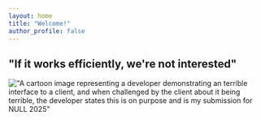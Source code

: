 ```yaml
---
layout: home
title: "Welcome!"
author_profile: false
---
```


## "If it works efficiently, we're not interested"

!["A cartoon image representing a developer demonstrating an terrible interface to a client, and when challenged by the client about it being terrible, the developer states this is on purpose and is my submission for NULL 2025"](/images/NULL-2025-Intro.png "NULL 2025 Image")
